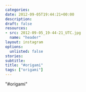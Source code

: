 ```yaml
---
categories:
date: 2012-09-05T19:44:21+00:00
description:
draft: false
resources:
- src: 2012-09-05_19-44-21_UTC.jpg
  name: "header"
layout: instagram
options:
  unlisted: false
stories:
subtitle:
title: "#origami"
tags: ["origami"]
---
```


"#origami"
